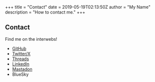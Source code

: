 +++
title = "Contact"
date = 2019-05-19T02:13:50Z
author = "My Name"
description = "How to contact me."
+++

## Contact

Find me on the interwebs!

- [GitHub](https://github.com/mcollier)
- [Twitter/X](https://x.com/michaelcollier)
- [Threads](https://www.threads.net/@michaelcollier01)
- [LinkedIn](https://www.linkedin.com/in/mcollier/)
- [Mastadon](https://hachyderm.io/@michaelcollier)
- BlueSky